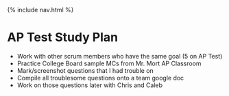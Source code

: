 {% include nav.html %}

# AP Test Study Plan

- Work with other scrum members who have the same goal (5 on AP Test)
- Practice College Board sample MCs from Mr. Mort AP Classroom
- Mark/screenshot questions that I had trouble on
- Compile all troublesome questions onto a team google doc
- Work on those questions later with Chris and Caleb
